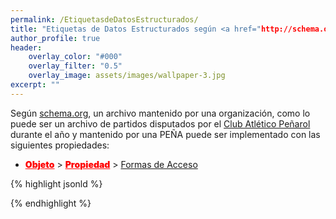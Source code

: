 ```yaml
---
permalink: /EtiquetasdeDatosEstructurados/
title: "Etiquetas de Datos Estructurados según <a href="http://schema.org">schema.org"</a>"
author_profile: true
header:
    overlay_color: "#000"
    overlay_filter: "0.5"
    overlay_image: assets/images/wallpaper-3.jpg
excerpt: ""
---
```


Según <a href="http://schema.org">schema.org</a>, un archivo mantenido por una organización, como lo puede ser un archivo de partidos disputados por el <a href="http://peñarol.org">Club Atlético Peñarol </a>durante el año y mantenido por una PEÑA puede ser implementado con las siguientes propiedades:
 - <a href="https://schema.org/Thing" style="color: red;font-weight: 900;">Objeto</a> > <a href="https://schema.org/Property" style="color: red;font-weight: 900;">Propiedad</a> > <a href="https://schema.org/conditionsOfAccess">Formas de Acceso</a>
 
 {% highlight jsonld %}
 <!-- ArchiveComponent with restricted access -->
<script type="application/ld+json">
{
  "@context": "http://schema.org/",
  "@type": ["CreativeWork","ArchiveComponent"]
  "url": "https://abuseombudsman.github.io/ID-Penarolense/",
  "name": "Partidos Oficiales del Club Atlético Peñarol en el 2019",
  "conditionsOfAccess": "Acceso libre a través de la página de búsqueda del sitio oficial de la PEÑA ID-Penarolense",
  "holdingArchive": {
    "@type": "ArchiveOrganization",
    "name": "Repositorio Digital de la PEÑA ID-Penarolense",
    "url": "https://abuseombudsman.github.io/ID-Penarolense/"
  }
}</script>
{% endhighlight %}
